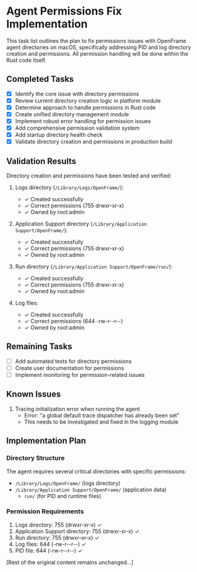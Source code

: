 # Agent Permissions Fix Implementation

This task list outlines the plan to fix permissions issues with OpenFrame agent directories on macOS, specifically addressing PID and log directory creation and permissions. All permission handling will be done within the Rust code itself.

## Completed Tasks

- [x] Identify the core issue with directory permissions
- [x] Review current directory creation logic in platform module
- [x] Determine approach to handle permissions in Rust code
- [x] Create unified directory management module
- [x] Implement robust error handling for permission issues
- [x] Add comprehensive permission validation system
- [x] Add startup directory health check
- [x] Validate directory creation and permissions in production build

## Validation Results

Directory creation and permissions have been tested and verified:

1. Logs directory (`/Library/Logs/OpenFrame/`):
   - ✓ Created successfully
   - ✓ Correct permissions (755 drwxr-xr-x)
   - ✓ Owned by root:admin

2. Application Support directory (`/Library/Application Support/OpenFrame/`):
   - ✓ Created successfully
   - ✓ Correct permissions (755 drwxr-xr-x)
   - ✓ Owned by root:admin

3. Run directory (`/Library/Application Support/OpenFrame/run/`):
   - ✓ Created successfully
   - ✓ Correct permissions (755 drwxr-xr-x)
   - ✓ Owned by root:admin

4. Log files:
   - ✓ Created successfully
   - ✓ Correct permissions (644 -rw-r--r--)
   - ✓ Owned by root:admin

## Remaining Tasks

- [ ] Add automated tests for directory permissions
- [ ] Create user documentation for permissions
- [ ] Implement monitoring for permission-related issues

## Known Issues

1. Tracing initialization error when running the agent
   - Error: "a global default trace dispatcher has already been set"
   - This needs to be investigated and fixed in the logging module

## Implementation Plan

### Directory Structure
The agent requires several critical directories with specific permissions:
- `/Library/Logs/OpenFrame/` (logs directory)
- `/Library/Application Support/OpenFrame/` (application data)
  - `run/` (for PID and runtime files)

### Permission Requirements
1. Logs directory: 755 (drwxr-xr-x) ✓
2. Application Support directory: 755 (drwxr-xr-x) ✓
3. Run directory: 755 (drwxr-xr-x) ✓
4. Log files: 644 (-rw-r--r--) ✓
5. PID file: 644 (-rw-r--r--) ✓

[Rest of the original content remains unchanged...] 